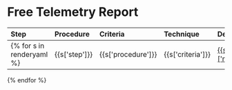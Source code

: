 # Free Telemetry Report

| Step | Procedure | Criteria | Technique | Detections |
| :---| :---| :---| :---| :---|
{% for s in renderyaml %}| {{s['step']}}|{{s['procedure']}}|{{s['criteria']}} | [{{s['technique']['name']}}](https://attack.mitre.org/techniques/{{s['technique']['id']}}) |<table><thead><tr><th>Type</th><th>Notes</th></tr></thead><tbody>{% for d in s['detections'] %}<tr><td>{{d['main_type']}}{% if d['modifier_type'] %}({{d['modifier_type']}}){% endif %}</td><td>{{d['description']}}{% if d['queries'] %}{% set count = namespace(value=1) %}{% for q in d['queries'] %} [[{{count.value}}](https://threathunterplaybook.com/evals/apt29/detections/{{s['step']}}_{{q['id']}}.html)]{% set count.value = count.value + 1 %}{% endfor %}{% endif %}</td></tr>{% endfor %}</tbody></table>|
{% endfor %}
